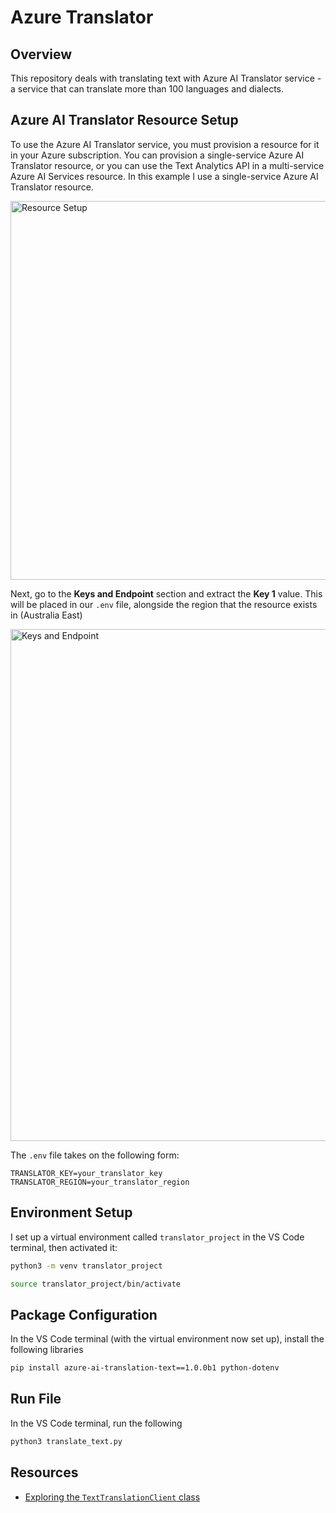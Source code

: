# Azure Translator

## Overview
This repository deals with translating text with Azure AI Translator service - a service that can translate more than 100 languages and dialects.

## Azure AI Translator Resource Setup
To use the Azure AI Translator service, you must provision a resource for it in your Azure subscription. You can provision a single-service Azure AI Translator resource, or you can use the Text Analytics API in a multi-service Azure AI Services resource. In this example I use a single-service Azure AI Translator resource.

<img width="606" alt="Resource Setup" src="https://github.com/user-attachments/assets/2be5c79d-b3fe-459b-b8b1-f4a81c4f9dce" />

Next, go to the **Keys and Endpoint** section and extract the **Key 1** value. This will be placed in our `.env` file, alongside the region that the resource exists in (Australia East)

<img width="819" alt="Keys and Endpoint" src="https://github.com/user-attachments/assets/811761c7-779b-41d6-b270-a6473b8d11a4" />

The `.env` file takes on the following form:

```
TRANSLATOR_KEY=your_translator_key
TRANSLATOR_REGION=your_translator_region
```

## Environment Setup

I set up a virtual environment called `translator_project` in the VS Code terminal, then activated it:

```bash
python3 -m venv translator_project
```

```bash
source translator_project/bin/activate
```

## Package Configuration

In the VS Code terminal (with the virtual environment now set up), install the following libraries

```bash
pip install azure-ai-translation-text==1.0.0b1 python-dotenv
```

## Run File

In the VS Code terminal, run the following

```bash
python3 translate_text.py
```

## Resources
* [Exploring the `TextTranslationClient` class](https://learn.microsoft.com/en-us/python/api/azure-ai-translation-text/azure.ai.translation.text.texttranslationclient?view=azure-python)


